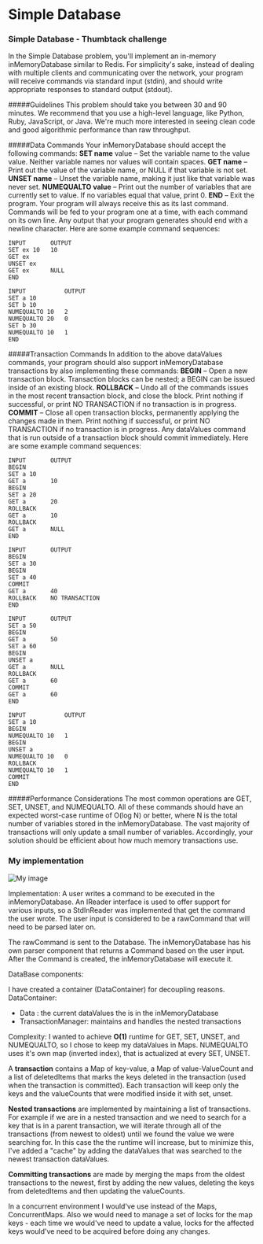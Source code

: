 Simple Database
===

### Simple Database - Thumbtack challenge
In the Simple Database problem, you'll implement an in-memory inMemoryDatabase similar to Redis. For simplicity's sake, instead of dealing with multiple clients and communicating over the network, your program will receive commands via standard input (stdin), and should write appropriate responses to standard output (stdout).

#####Guidelines
This problem should take you between 30 and 90 minutes.
We recommend that you use a high-level language, like Python, Ruby, JavaScript, or Java. We're much more interested in seeing clean code and good algorithmic performance than raw throughput.

#####Data Commands
Your inMemoryDatabase should accept the following commands:
**SET name** value – Set the variable name to the value value. Neither variable names nor values will contain spaces.
**GET name** – Print out the value of the variable name, or NULL if that variable is not set.
**UNSET name** – Unset the variable name, making it just like that variable was never set.
**NUMEQUALTO value** – Print out the number of variables that are currently set to value. If no variables equal that value, print 0.
**END** – Exit the program. Your program will always receive this as its last command.
Commands will be fed to your program one at a time, with each command on its own line. Any output that your program generates should end with a newline character. Here are some example command sequences:

```
INPUT	    OUTPUT
SET ex 10   10
GET ex
UNSET ex
GET ex      NULL
END
```

```
INPUT	        OUTPUT
SET a 10
SET b 10
NUMEQUALTO 10   2
NUMEQUALTO 20   0
SET b 30
NUMEQUALTO 10   1
END
```

#####Transaction Commands
In addition to the above dataValues commands, your program should also support inMemoryDatabase transactions by also implementing these commands:
**BEGIN** – Open a new transaction block. Transaction blocks can be nested; a BEGIN can be issued inside of an existing block.
**ROLLBACK** – Undo all of the commands issues in the most recent transaction block, and close the block. Print nothing if successful, or print NO TRANSACTION if no transaction is in progress.
**COMMIT** – Close all open transaction blocks, permanently applying the changes made in them. Print nothing if successful, or print NO TRANSACTION if no transaction is in progress.
Any dataValues command that is run outside of a transaction block should commit immediately. Here are some example command sequences:

```
INPUT	    OUTPUT
BEGIN
SET a 10
GET a       10
BEGIN
SET a 20
GET a       20
ROLLBACK
GET a       10
ROLLBACK
GET a       NULL
END
```

```
INPUT	    OUTPUT
BEGIN
SET a 30
BEGIN
SET a 40
COMMIT
GET a       40
ROLLBACK    NO TRANSACTION
END
```

```
INPUT       OUTPUT
SET a 50
BEGIN
GET a       50
SET a 60
BEGIN
UNSET a
GET a       NULL
ROLLBACK
GET a       60
COMMIT
GET a       60
END
```

```
INPUT	        OUTPUT
SET a 10
BEGIN
NUMEQUALTO 10   1
BEGIN
UNSET a
NUMEQUALTO 10   0
ROLLBACK
NUMEQUALTO 10   1
COMMIT
END
```

#####Performance Considerations
The most common operations are GET, SET, UNSET, and NUMEQUALTO. All of these commands should have an expected worst-case runtime of O(log N) or better, where N is the total number of variables stored in the inMemoryDatabase.
The vast majority of transactions will only update a small number of variables. Accordingly, your solution should be efficient about how much memory transactions use.


### My implementation
![My image](https://docs.google.com/drawings/d/11oBJxJibTMvyJCTblzJQNf3UxrgOxjN0pd-adgO1hA8/pub?w=958&h=588)


Implementation:
A user writes a command to be executed in the inMemoryDatabase. An IReader interface is used to offer support for various inputs,
so a StdInReader was implemented that get the command the user wrote. The user input is considered to be a rawCommand that will need to
be parsed later on.

The rawCommand is sent to the Database. The inMemoryDatabase has his own parser component that returns a Command based on the
user input. After the Command is created, the inMemoryDatabase will execute it.

DataBase components:

I have created a container (DataContainer) for decoupling reasons.
DataContainer:
* Data : the current dataValues the is in the inMemoryDatabase
* TransactionManager: maintains and handles the nested transactions

Complexity:
I wanted to achieve **O(1)** runtime for GET, SET, UNSET, and NUMEQUALTO, so I chose to keep my dataValues in Maps. NUMEQUALTO uses it's own map
(inverted index), that is actualized at every SET, UNSET.

A **transaction** contains a Map of key-value, a Map of value-ValueCount and a list of deletedItems that marks the keys deleted in the transaction
(used when the transaction is committed). Each transaction will keep only the keys and the valueCounts that were modified inside it with set, unset.

**Nested transactions** are implemented by maintaining a list of transactions. For example if we are in a nested transaction and we need to search for a key that is in a parent transaction, we will iterate
through all of the transactions (from newest to oldest) until we found the value we were searching for. In this case the the runtime will increase, but
to minimize this, I've added a "cache" by adding the dataValues that was searched to the newest transaction dataValues.

**Committing transactions** are made by merging the maps from the oldest transactions to the newest, first by adding the new values,
 deleting the keys from deletedItems and then updating the valueCounts.

In a concurrent environment I would've use instead of the Maps, ConcurrentMaps. Also we would need to manage a set of locks for the map keys -
each time we would've need to update a value, locks for the affected keys would've need to be acquired before doing any changes.
